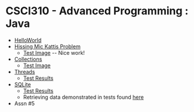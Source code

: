 # CSCI310 - Advanced Programming : Java
 - [HelloWorld](https://github.com/JohnsonClayton/csci310/blob/master/mavenproject1/src/main/java/com/github/JohnsonClayton/HelloWorld.java)
 - [Hissing Mic Kattis Problem](https://github.com/JohnsonClayton/csci310/blob/master/HissingMicrophoneSolution/src/main/java/HissingMic.java)
   - [Test Image](https://github.com/JohnsonClayton/csci310/blob/master/HissingMicrophoneSolution/src/main/java/com/github/johnsonclayton/hissingmicrophonesolution/HissingMic.PNG)
   -- Nice work!
 - [Collections](https://github.com/JohnsonClayton/csci310/blob/master/Restaurant/src/main/java/com/github/johnsonclayton/restaurant/Restaurant.java)
    - [Test Image](https://github.com/JohnsonClayton/csci310/blob/master/Restaurant/src/main/java/com/github/johnsonclayton/restaurant/restauranttestspassed.PNG)
 - [Threads](https://github.com/JohnsonClayton/csci310/blob/master/MarketTrading/src/main/java/com/github/johnsonclayton/markettrading/Market.java)
    - [Test Results](https://github.com/JohnsonClayton/csci310/blob/master/MarketTrading/test_results.PNG)
 - [SQLite](https://github.com/JohnsonClayton/csci310/blob/master/sqlite/src/main/java/com/github/johnsonclayton/sqlite/App.java)
    - [Test Results](https://github.com/JohnsonClayton/csci310/blob/master/sqlite/testspassed.PNG)
    - Retrieving data demonstrated in tests found [here](https://github.com/JohnsonClayton/csci310/blob/master/sqlite/src/test/java/com/github/johnsonclayton/sqlite/AppTest.java)
 - Assn #5
